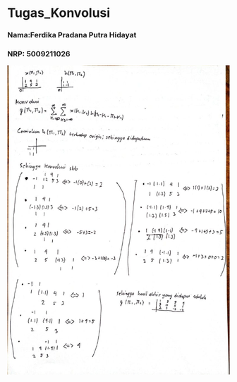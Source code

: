 # Tugas_Konvolusi

<h3>Nama:Ferdika Pradana Putra Hidayat</h3>
<h3>NRP: 5009211026</h3>
<img align="center" src="https://github.com/FerdikaPradana/Tugas_Konvolusi/blob/ee82a52161e96266632ab86688466b755c51fd9d/WhatsApp%20Image%202023-09-15%20at%2017.52.43.jpeg" width="600px" alt="lalit's Github Stats">
